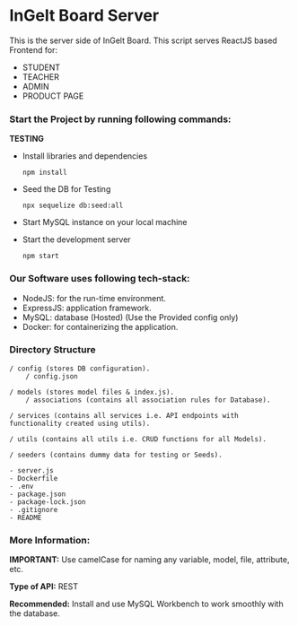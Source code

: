 # InGelt Board Server

This is the server side of InGelt Board. This script serves ReactJS based Frontend for:

- STUDENT
- TEACHER
- ADMIN
- PRODUCT PAGE

### Start the Project by running following commands:

**TESTING**

- Install libraries and dependencies

  `npm install`

- Seed the DB for Testing

  `npx sequelize db:seed:all`

- Start MySQL instance on your local machine

- Start the development server

  `npm start`

### Our Software uses following tech-stack:

- NodeJS: for the run-time environment.
- ExpressJS: application framework.
- MySQL: database (Hosted) (Use the Provided config only)
- Docker: for containerizing the application.

### Directory Structure

    / config (stores DB configuration).
        / config.json

    / models (stores model files & index.js).
        / associations (contains all association rules for Database).

    / services (contains all services i.e. API endpoints with functionality created using utils).

    / utils (contains all utils i.e. CRUD functions for all Models).

    / seeders (contains dummy data for testing or Seeds).

    - server.js
    - Dockerfile
    - .env
    - package.json
    - package-lock.json
    - .gitignore
    - README

### More Information:

**IMPORTANT:** Use camelCase for naming any variable, model, file, attribute, etc.

**Type of API:** REST

**Recommended:** Install and use MySQL Workbench to work smoothly with the database.

